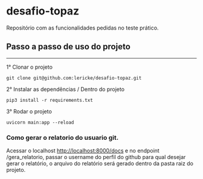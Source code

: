# desafio-topaz

Repositório com as funcionalidades pedidas no teste prático.

## Passo a passo de uso do projeto
------
1° Clonar o projeto 
```
git clone git@github.com:lericke/desafio-topaz.git
```
2° Instalar as dependências / Dentro do projeto
```
pip3 install -r requirements.txt
```
3° Rodar o projeto 
```
uvicorn main:app --reload
```

### Como gerar o relatorio do usuario git.

Acessar o localhost [http://localhost:8000/docs](http://localhost:8000/docs) e no endpoint /gera_relatorio, passar o username do perfil do github para qual desejar gerar o relatório, o arquivo do relatório será gerado dentro da pasta raiz do projeto.

